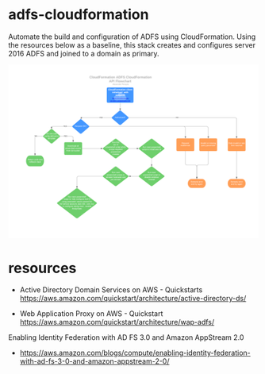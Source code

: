 # adfs-cloudformation

Automate the build and configuration of ADFS using CloudFormation. Using the resources below as a baseline, this stack creates and configures server 2016 ADFS and joined to a domain as primary.

![adfs cloudformation diagram](images/adfs-cloudformation-api-flow.png)

# resources

- Active Directory Domain Services on AWS - Quickstarts
https://aws.amazon.com/quickstart/architecture/active-directory-ds/

- Web Application Proxy on AWS - Quickstart
https://aws.amazon.com/quickstart/architecture/wap-adfs/

Enabling Identity Federation with AD FS 3.0 and Amazon AppStream 2.0
- https://aws.amazon.com/blogs/compute/enabling-identity-federation-with-ad-fs-3-0-and-amazon-appstream-2-0/
